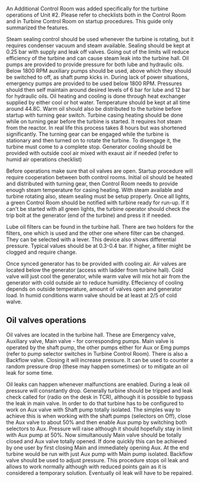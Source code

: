 An Additional Control Room was added specifically for the turbine operations of Unit #2. Please refer to checklists both in the Control Room and in Turbine Control Room on startup procedures. This guide only summarized the features.

Steam sealing control should be used whenever the turbine is rotating, but it requires condenser vacuum and steam available. Sealing should be kept at 0.25 bar with supply and leak off valves. Going out of the limits will reduce efficiency of the turbine and can cause steam leak into the turbine hall.
Oil pumps are provided to provide pressure for both lube and hydraulic oils. Below 1800 RPM auxiliary pumps should be used, above which they should be switched to off, as shaft pump kicks in. During lack of power situations, emergency pumps are provided to be used below 1800 RPM. Pressures should then self maintain around desired levels of 6 bar for lube and 12 bar for hydraulic oils.
Oil heating and cooling is done through heat exchanger supplied by either cool or hot water. Temperature should be kept at all time around 44.8C. Warm oil should also be distributed to the turbine before startup with turning gear switch.
Turbine casing heating should be done while on turning gear before the turbine is started. It requires hot steam from the reactor. In real life this process takes 8 hours but was shortened significantly.
The turning gear can be engaged while the turbine is stationary and then turned on to rotate the turbine. To disengage it, the turbine must come to a complete stop.
Generator cooling should be provided with outside cool air mixed with exaust air if needed (refer to humid air operations checklist)

Before operations make sure that oil valves are open. Startup procedure will require cooperation between both control rooms. Initial oil should be heated and distributed with turning gear, then Control Room needs to provide enough steam temperature for casing heating. With steam available and turbine rotating also, steam sealing must be setup properly. Once all lights, a green Control Room should be notified with turbine ready for run-up. If it can't be started with all green lights, the turbine operator should check the trip bolt at the generator (end of the turbine) and press it if needed.

Lube oil filters can be found in the turbine hall. There are two holders for the filters, one which is used and the other one where filter can be changed. They can be selected with a lever. This device also shows differential pressure. Typical values should be at 0.3-0.4 bar. If higher, a filter might be clogged and require change.

Once synced generator has to be provided with cooling air. Air valves are located below the generator (access with ladder from turbine hall). Cold valve will just cool the generator, while warm valve will mix hot air from the generator with cold outside air to reduce humidity. Effeciency of cooling depends on outside temperature, amount of valves open and generator load. In humid conditions warm valve should be at least at 2/5 of cold walve.

## Oil valves operations

Oil valves are located in the turbine hall. These are Emergency valve, Auxiliary valve, Main valve - for corresponding pumps. Main valve is operated by the shaft pump, the other pumps either for Aux or Emg pumps (refer to pump selector switches in Turbine Control Room). There is also a Backflow valve. Closing it will increase pressure. It can be used to counter a random pressure drop (these may happen sometimes) or to mitigate an oil leak for some time.

Oil leaks can happen whenever malfunctions are enabled. During a leak oil pressure will consntantly drop. Generally turbine should be tripped and leak check called for (radio on the desk in TCR), although it is possible to bypass the leak in main valve. In order to do that turbine has to be configured to work on Aux valve with Shaft pump totally isolated. The simples way to achieve this is when working with the shaft pumps (selectors on Off), close the Aux valve to about 50% and then enable Aux pump by switching both selectors to Aux. Pressure will raise although it should hopefully stay in limit with Aux pump at 50%. Now simultanously Main valve should be totally closed and Aux valve totally opened. If done quickly this can be achieved by one user by first closing Main and immediately opening Aux. At the end turbine would be run with just Aux pump with Main pump isolated. 
Backflow valve should be used to adjust pressure. This procedure stops oil leak and allows to work normally although with reduced points gain as it is considered a temporary solution. Eventually oil leak will have to be repaired.
